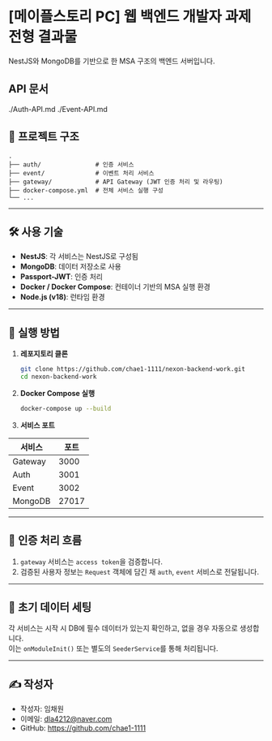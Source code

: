 # [메이플스토리 PC] 웹 백엔드 개발자 과제전형 결과물

NestJS와 MongoDB를 기반으로 한 MSA 구조의 백엔드 서버입니다.

## API 문서
./Auth-API.md
./Event-API.md

## 📁 프로젝트 구조

```
.
├── auth/               # 인증 서비스
├── event/              # 이벤트 처리 서비스
├── gateway/            # API Gateway (JWT 인증 처리 및 라우팅)
├── docker-compose.yml  # 전체 서비스 실행 구성
└── ...
```

---

## 🛠️ 사용 기술

- **NestJS**: 각 서비스는 NestJS로 구성됨
- **MongoDB**: 데이터 저장소로 사용
- **Passport-JWT**: 인증 처리
- **Docker / Docker Compose**: 컨테이너 기반의 MSA 실행 환경
- **Node.js (v18)**: 런타임 환경

---

## 🚀 실행 방법

1. **레포지토리 클론**
   ```bash
   git clone https://github.com/chae1-1111/nexon-backend-work.git
   cd nexon-backend-work
   ```

2. **Docker Compose 실행**
   ```bash
   docker-compose up --build
   ```

3. **서비스 포트**

| 서비스     | 포트    |
|---------|-------|
| Gateway | 3000  |
| Auth    | 3001  |
| Event   | 3002  |
| MongoDB | 27017 |

---

## 🔐 인증 처리 흐름

1. `gateway` 서비스는 `access token`을 검증합니다.
2. 검증된 사용자 정보는 `Request` 객체에 담긴 채 `auth`, `event` 서비스로 전달됩니다.

---

## 🧩 초기 데이터 세팅

각 서비스는 시작 시 DB에 필수 데이터가 있는지 확인하고, 없을 경우 자동으로 생성합니다.  
이는 `onModuleInit()` 또는 별도의 `SeederService`를 통해 처리됩니다.

---

## ✍️ 작성자

- 작성자: 임채원
- 이메일: dla4212@naver.com
- GitHub: https://github.com/chae1-1111
